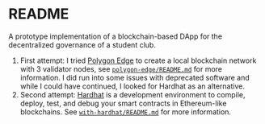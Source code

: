 # README

A prototype implementation of a blockchain-based DApp for the decentralized governance of a student club.

1. First attempt: I tried [Polygon Edge](https://github.com/0xPolygon/polygon-edge.git) to create a local blockchain network with 3 validator nodes, see [`polygon-edge/README.md`](polygon-edge/README.md) for more information. I did run into some issues with deprecated software and while I could have continued, I looked for Hardhat as an alternative.
2. Second attempt: [Hardhat](https://hardhat.org/) is a development environment to compile, deploy, test, and debug your smart contracts in Ethereum-like blockchains. See [`with-hardhat/README.md`](with-hardhat/README.md) for more information.


